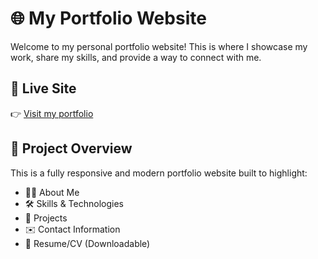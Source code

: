 # 🌐 My Portfolio Website

Welcome to my personal portfolio website! This is where I showcase my work, share my skills, and provide a way to connect with me.

## 🚀 Live Site

👉 [Visit my portfolio](https://sahanashre-portfolio.vercel.app)

## 📁 Project Overview

This is a fully responsive and modern portfolio website built to highlight:

- 👨‍💻 About Me
- 🛠️ Skills & Technologies
- 📂 Projects
- ✉️ Contact Information
- 📄 Resume/CV (Downloadable)
